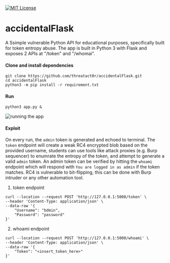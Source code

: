 [![MIT License][license-shield]][license-url]

# accidentalFlask
A Ssimple vulnerable Python API for educational purposes, specifically built for token entropy abuse. The app is built in Python 3 with Flask and exposes 2 APIs at "/token" and "/whomai".

#### Clone and install dependencies
``` 
git clone https://github.com/threatact0r/accidentalFlask.git 
cd accidentalFlask
python3 -m pip install -r requirement.txt
```

#### Run 
``` python3 app.py & ```

![running the app][product-screenshot]

#### Exploit
On every run, the ```admin``` token is generated and echoed to terminal. The ```token``` endpoint will create a weak RC4 encrypted blob based on the provided username, students can use tools like attack proxies (e.g. Burp sequencer) to enumrate the entropy of the token, and attempt to generate a valid ```admin``` token. An admin token can be verified by hitting the ```whoami``` endpoint which will respond with ```You are logged in as admin``` if the token matches. RC4 is vulnerable to bit-flipping, this can be done with Burp intruder or any other automation tool.

1. token endpoint
``` 
curl --location --request POST 'http://127.0.0.1:5000/token' \
--header 'Content-Type: application/json' \
--data-raw '{
    "Username": "bdmin",
    "Password": "password"
}'
```
2. whoami endpoint
```
curl --location --request POST 'http://127.0.0.1:5000/whoami' \
--header 'Content-Type: application/json' \
--data-raw '{
    "Token": "<insert_token_here>"
}'
```
[license-shield]: https://img.shields.io/github/license/othneildrew/Best-README-Template.svg?style=flat-square
[license-url]: https://github.com/othneildrew/Best-README-Template/blob/master/LICENSE.txt
[product-screenshot]: images/product-screenshot.png
